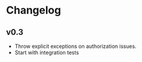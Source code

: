 # Changelog

## v0.3

* Throw explicit exceptions on authorization issues.
* Start with integration tests
